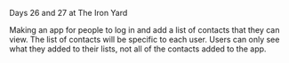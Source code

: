 Days 26 and 27 at The Iron Yard

Making an app for people to log in and add a list of contacts that they can view. The list of contacts will be specific to each user. Users can only see what they added to their lists, not all of the contacts added to the app.
